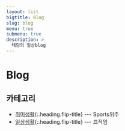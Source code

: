 ```yaml
---
layout: list
bigtitle: Blog
slug: blog
menu: true
submenu: true
description: >
  테딩의 일상blog
---
```


# Blog

## 카테고리

* [취미생활]{:.heading.flip-title} --- Sports위주
* [일상생활]{:.heading.flip-title} --- 끄적임

[취미생활]: /hobby/
[일상생활]: /day/